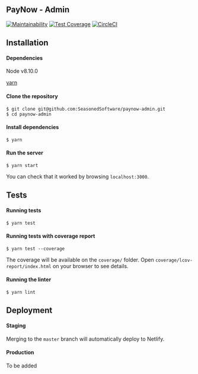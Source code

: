 ## PayNow - Admin

[![Maintainability](https://api.codeclimate.com/v1/badges/4ecd8bc655c16cde3bb7/maintainability)](https://codeclimate.com/repos/5bd75040641e304cc90093db/maintainability) [![Test Coverage](https://api.codeclimate.com/v1/badges/4ecd8bc655c16cde3bb7/test_coverage)](https://codeclimate.com/repos/5bd75040641e304cc90093db/test_coverage) [![CircleCI](https://circleci.com/gh/SeasonedSoftware/paynow-admin.svg?style=svg)](https://circleci.com/gh/SeasonedSoftware/paynow-admin)

## Installation

#### Dependencies

Node v8.10.0

[yarn](https://yarnpkg.com/pt-BR/)

#### Clone the repository
```
$ git clone git@github.com:SeasonedSoftware/paynow-admin.git
$ cd paynow-admin
```

#### Install dependencies
```
$ yarn
```

#### Run the server
```
$ yarn start
```

You can check that it worked by browsing `localhost:3000`.

## Tests

#### Running tests
```
$ yarn test
```

#### Running tests with coverage report
```
$ yarn test --coverage
```

The coverage will be available on the `coverage/` folder. Open `coverage/lcov-report/index.html` on your browser to see details.


#### Running the linter
```
$ yarn lint
```

## Deployment

#### Staging

Merging to the `master` branch will  automatically deploy to Netlify.

#### Production

To be added
